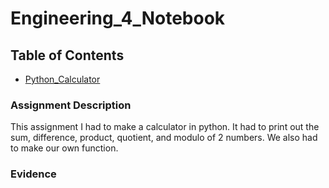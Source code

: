 # Engineering_4_Notebook

## Table of Contents
* [Python_Calculator](#Python_Calculator)

### Assignment Description
This assignment I had to make a calculator in python. It had to print out the sum, difference, product, quotient, and modulo of 2 numbers. We also had to make our own function.

### Evidence
